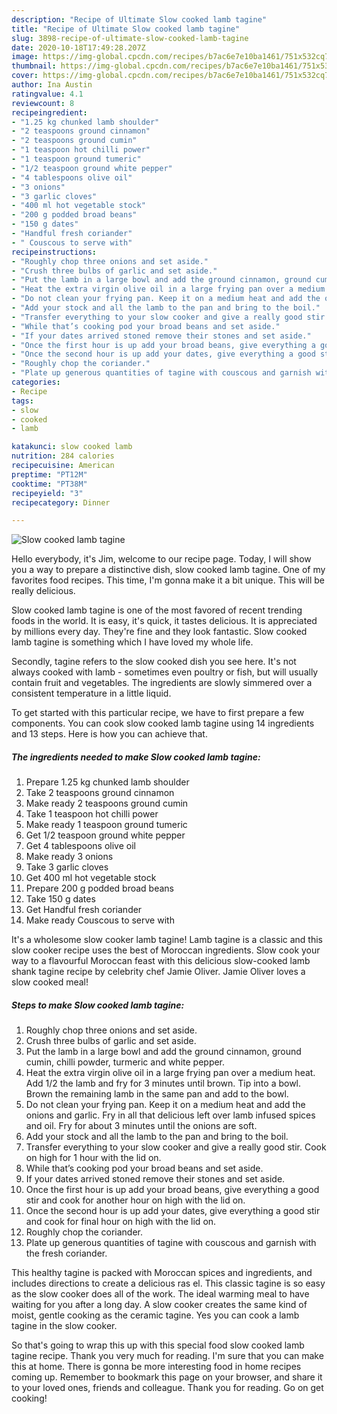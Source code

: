 ```yaml
---
description: "Recipe of Ultimate Slow cooked lamb tagine"
title: "Recipe of Ultimate Slow cooked lamb tagine"
slug: 3898-recipe-of-ultimate-slow-cooked-lamb-tagine
date: 2020-10-18T17:49:28.207Z
image: https://img-global.cpcdn.com/recipes/b7ac6e7e10ba1461/751x532cq70/slow-cooked-lamb-tagine-recipe-main-photo.jpg
thumbnail: https://img-global.cpcdn.com/recipes/b7ac6e7e10ba1461/751x532cq70/slow-cooked-lamb-tagine-recipe-main-photo.jpg
cover: https://img-global.cpcdn.com/recipes/b7ac6e7e10ba1461/751x532cq70/slow-cooked-lamb-tagine-recipe-main-photo.jpg
author: Ina Austin
ratingvalue: 4.1
reviewcount: 8
recipeingredient:
- "1.25 kg chunked lamb shoulder"
- "2 teaspoons ground cinnamon"
- "2 teaspoons ground cumin"
- "1 teaspoon hot chilli power"
- "1 teaspoon ground tumeric"
- "1/2 teaspoon ground white pepper"
- "4 tablespoons olive oil"
- "3 onions"
- "3 garlic cloves"
- "400 ml hot vegetable stock"
- "200 g podded broad beans"
- "150 g dates"
- "Handful fresh coriander"
- " Couscous to serve with"
recipeinstructions:
- "Roughly chop three onions and set aside."
- "Crush three bulbs of garlic and set aside."
- "Put the lamb in a large bowl and add the ground cinnamon, ground cumin, chilli powder, turmeric and white pepper."
- "Heat the extra virgin olive oil in a large frying pan over a medium heat. Add 1/2 the lamb and fry for 3 minutes until brown. Tip into a bowl. Brown the remaining lamb in the same pan and add to the bowl."
- "Do not clean your frying pan. Keep it on a medium heat and add the onions and garlic. Fry in all that delicious left over lamb infused spices and oil. Fry for about 3 minutes until the onions are soft."
- "Add your stock and all the lamb to the pan and bring to the boil."
- "Transfer everything to your slow cooker and give a really good stir. Cook on high for 1 hour with the lid on."
- "While that’s cooking pod your broad beans and set aside."
- "If your dates arrived stoned remove their stones and set aside."
- "Once the first hour is up add your broad beans, give everything a good stir and cook for another hour on high with the lid on."
- "Once the second hour is up add your dates, give everything a good stir and cook for final hour on high with the lid on."
- "Roughly chop the coriander."
- "Plate up generous quantities of tagine with couscous and garnish with the fresh coriander."
categories:
- Recipe
tags:
- slow
- cooked
- lamb

katakunci: slow cooked lamb 
nutrition: 284 calories
recipecuisine: American
preptime: "PT12M"
cooktime: "PT38M"
recipeyield: "3"
recipecategory: Dinner

---
```



![Slow cooked lamb tagine](https://img-global.cpcdn.com/recipes/b7ac6e7e10ba1461/751x532cq70/slow-cooked-lamb-tagine-recipe-main-photo.jpg)

Hello everybody, it's Jim, welcome to our recipe page. Today, I will show you a way to prepare a distinctive dish, slow cooked lamb tagine. One of my favorites food recipes. This time, I'm gonna make it a bit unique. This will be really delicious.

Slow cooked lamb tagine is one of the most favored of recent trending foods in the world. It is easy, it's quick, it tastes delicious. It is appreciated by millions every day. They're fine and they look fantastic. Slow cooked lamb tagine is something which I have loved my whole life.

Secondly, tagine refers to the slow cooked dish you see here. It&#39;s not always cooked with lamb - sometimes even poultry or fish, but will usually contain fruit and vegetables. The ingredients are slowly simmered over a consistent temperature in a little liquid.


To get started with this particular recipe, we have to first prepare a few components. You can cook slow cooked lamb tagine using 14 ingredients and 13 steps. Here is how you can achieve that.

<!--inarticleads1-->

##### The ingredients needed to make Slow cooked lamb tagine:

1. Prepare 1.25 kg chunked lamb shoulder
1. Take 2 teaspoons ground cinnamon
1. Make ready 2 teaspoons ground cumin
1. Take 1 teaspoon hot chilli power
1. Make ready 1 teaspoon ground tumeric
1. Get 1/2 teaspoon ground white pepper
1. Get 4 tablespoons olive oil
1. Make ready 3 onions
1. Take 3 garlic cloves
1. Get 400 ml hot vegetable stock
1. Prepare 200 g podded broad beans
1. Take 150 g dates
1. Get Handful fresh coriander
1. Make ready  Couscous to serve with


It&#39;s a wholesome slow cooker lamb tagine! Lamb tagine is a classic and this slow cooker recipe uses the best of Moroccan ingredients. Slow cook your way to a flavourful Moroccan feast with this delicious slow-cooked lamb shank tagine recipe by celebrity chef Jamie Oliver. Jamie Oliver loves a slow cooked meal! 

<!--inarticleads2-->

##### Steps to make Slow cooked lamb tagine:

1. Roughly chop three onions and set aside.
1. Crush three bulbs of garlic and set aside.
1. Put the lamb in a large bowl and add the ground cinnamon, ground cumin, chilli powder, turmeric and white pepper.
1. Heat the extra virgin olive oil in a large frying pan over a medium heat. Add 1/2 the lamb and fry for 3 minutes until brown. Tip into a bowl. Brown the remaining lamb in the same pan and add to the bowl.
1. Do not clean your frying pan. Keep it on a medium heat and add the onions and garlic. Fry in all that delicious left over lamb infused spices and oil. Fry for about 3 minutes until the onions are soft.
1. Add your stock and all the lamb to the pan and bring to the boil.
1. Transfer everything to your slow cooker and give a really good stir. Cook on high for 1 hour with the lid on.
1. While that’s cooking pod your broad beans and set aside.
1. If your dates arrived stoned remove their stones and set aside.
1. Once the first hour is up add your broad beans, give everything a good stir and cook for another hour on high with the lid on.
1. Once the second hour is up add your dates, give everything a good stir and cook for final hour on high with the lid on.
1. Roughly chop the coriander.
1. Plate up generous quantities of tagine with couscous and garnish with the fresh coriander.


This healthy tagine is packed with Moroccan spices and ingredients, and includes directions to create a delicious ras el. This classic tagine is so easy as the slow cooker does all of the work. The ideal warming meal to have waiting for you after a long day. A slow cooker creates the same kind of moist, gentle cooking as the ceramic tagine. Yes you can cook a lamb tagine in the slow cooker. 

So that's going to wrap this up with this special food slow cooked lamb tagine recipe. Thank you very much for reading. I'm sure that you can make this at home. There is gonna be more interesting food in home recipes coming up. Remember to bookmark this page on your browser, and share it to your loved ones, friends and colleague. Thank you for reading. Go on get cooking!
